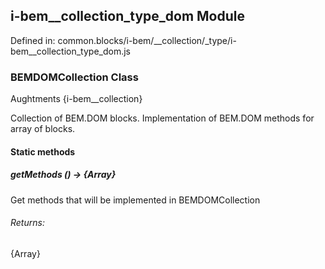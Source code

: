 ## i-bem__collection_type_dom Module

Defined in: common.blocks/i-bem/__collection/_type/i-bem__collection_type_dom.js

### BEMDOMCollection Class

Aughtments {i-bem__collection}

Collection of BEM.DOM blocks. Implementation of BEM.DOM methods for array of blocks.

#### Static methods

##### getMethods () → {Array}

Get methods that will be implemented in BEMDOMCollection

###### Returns:

{Array}

